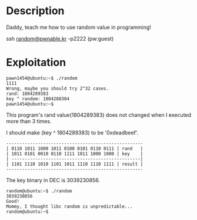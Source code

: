 # Description
Daddy, teach me how to use random value in programming!

ssh random@pwnable.kr -p2222 (pw:guest)

# Exploitation
```
pawn1454@ubuntu:~$ ./random 
1111
Wrong, maybe you should try 2^32 cases.
rand: 1804289383
key ^ random: 1804288304
pawn1454@ubuntu:~$ 
```
This program's rand value(1804289383) does not changed when I executed more than 3 times.

I should make (key ^ 1804289383) to be '0xdeadbeef'.

```
----------------------------------------------------
| 0110 1011 1000 1011 0100 0101 0110 0111 | rand   |
| 1011 0101 0010 0110 1111 1011 1000 1000 | key    |
| -------------------------------------------------|
| 1101 1110 1010 1101 1011 1110 1110 1111 | result |
----------------------------------------------------
```
The key binary in DEC is 3039230856.
```
random@ubuntu:~$ ./random 
3039230856
Good!
Mommy, I thought libc random is unpredictable...
random@ubuntu:~$ 
```
